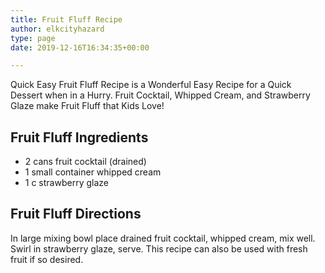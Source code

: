 ```yaml
---
title: Fruit Fluff Recipe
author: elkcityhazard
type: page
date: 2019-12-16T16:34:35+00:00

---
```

Quick Easy Fruit Fluff Recipe is a Wonderful Easy Recipe for a Quick Dessert when in a Hurry. Fruit Cocktail, Whipped Cream, and Strawberry Glaze make Fruit Fluff that Kids Love!

## Fruit Fluff Ingredients

  * 2 cans fruit cocktail (drained)
  * 1 small container whipped cream
  * 1 c strawberry glaze

## Fruit Fluff Directions

In large mixing bowl place drained fruit cocktail, whipped cream, mix well. Swirl in strawberry glaze, serve. This recipe can also be used with fresh fruit if so desired.